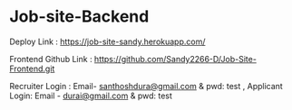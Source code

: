 # Job-site-Backend

Deploy Link : https://job-site-sandy.herokuapp.com/

Frontend Github Link : https://github.com/Sandy2266-D/Job-Site-Frontend.git

Recruiter Login : Email- santhoshdura@gmail.com & pwd: test , Applicant Login: Email - durai@gmail.com & pwd: test
